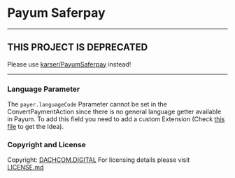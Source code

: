 # Payum Saferpay

***

## THIS PROJECT IS DEPRECATED
Please use [karser/PayumSaferpay](https://github.com/karser/PayumSaferpay) instead!

***

### Language Parameter
The `payer.languageCode` Parameter cannot be set in the ConvertPaymentAction since there is no general language getter available in Payum.
To add this field you need to add a custom Extension (Check [this file](https://github.com/coreshop/PayumSaferpayBundle/blob/master/src/CoreShop/Payum/Saferpay/Extension/ConvertPaymentExtension.php#L77) to get the Idea).

### Copyright and License
Copyright: [DACHCOM.DIGITAL](http://dachcom-digital.ch)
For licensing details please visit [LICENSE.md](LICENSE.md)

